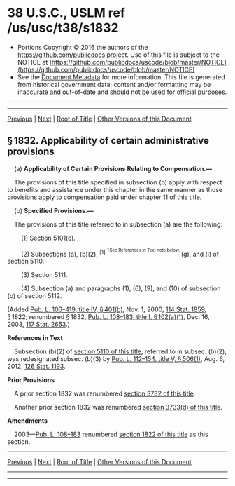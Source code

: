 ---
---

# 38 U.S.C., USLM ref /us/usc/t38/s1832

* Portions Copyright © 2016 the authors of the https://github.com/publicdocs project.
  Use of this file is subject to the NOTICE at [https://github.com/publicdocs/uscode/blob/master/NOTICE](https://github.com/publicdocs/uscode/blob/master/NOTICE)
* See the [Document Metadata](././../../../../../..//README.md) for more information.
  This file is generated from historical government data; content and/or formatting may be inaccurate and out-of-date and should not be used for official purposes.

----------
----------

[Previous](./../../../../../..//us/usc/t38/ptII/ch18/schIV/m__us_usc_t38_s1831.md) | [Next](./../../../../../..//us/usc/t38/ptII/ch18/schIV/m__us_usc_t38_s1833.md) | [Root of Title](./../../../../../../) | [Other Versions of this Document](https://publicdocs.github.io/go/links?ns=uslm&ref=%2Fus%2Fusc%2Ft38%2Fs1832)

## § 1832. Applicability of certain administrative provisions

    (a) __Applicability of Certain Provisions Relating to Compensation.—__ 

    The provisions of this title specified in subsection (b) apply with respect to benefits and assistance under this chapter in the same manner as those provisions apply to compensation paid under chapter 11 of this title.

    (b) __Specified Provisions.—__ 

    The provisions of this title referred to in subsection (a) are the following:

        (1) Section 5101(c).

        (2) Subsections (a), (b)(2), <sup>\[1\]</sup>  <sup><sup> 1 See References in Text note below. </sup></sup>  (g), and (i) of section 5110.

        (3) Section 5111.

        (4) Subsection (a) and paragraphs (1), (6), (9), and (10) of subsection (b) of section 5112.

(Added [Pub. L. 106–419, title IV, § 401(b)][/us/pl/106/419/s401/b], Nov. 1, 2000, [114 Stat. 1859][/us/stat/114/1859], § 1822; renumbered § 1832, [Pub. L. 108–183, title I, § 102(a)(1)][/us/pl/108/183/s102/a/1], Dec. 16, 2003, [117 Stat. 2653][/us/stat/117/2653].)

 __References in Text__ 

    Subsection (b)(2) of [section 5110 of this title][/us/usc/t38/s5110], referred to in subsec. (b)(2), was redesignated subsec. (b)(3) by [Pub. L. 112–154, title V, § 506(1)][/us/pl/112/154/s506/1], Aug. 6, 2012, [126 Stat. 1193][/us/stat/126/1193].

 __Prior Provisions__ 

    A prior section 1832 was renumbered [section 3732 of this title][/us/usc/t38/s3732].

    Another prior section 1832 was renumbered [section 3733(d) of this title][/us/usc/t38/s3733/d].

 __Amendments__ 

    2003—[Pub. L. 108–183][/us/pl/108/183] renumbered [section 1822 of this title][/us/usc/t38/s1822] as this section.

----------

[Previous](./../../../../../..//us/usc/t38/ptII/ch18/schIV/m__us_usc_t38_s1831.md) | [Next](./../../../../../..//us/usc/t38/ptII/ch18/schIV/m__us_usc_t38_s1833.md) | [Root of Title](./../../../../../../) | [Other Versions of this Document](https://publicdocs.github.io/go/links?ns=uslm&ref=%2Fus%2Fusc%2Ft38%2Fs1832)

----------
----------

[/us/pl/106/419/s401/b]: https://publicdocs.github.io/go/links?ns=uslm&ref=%2Fus%2Fpl%2F106%2F419%2Fs401%2Fb
[/us/stat/114/1859]: https://publicdocs.github.io/go/links?ns=uslm&ref=%2Fus%2Fstat%2F114%2F1859
[/us/pl/108/183/s102/a/1]: https://publicdocs.github.io/go/links?ns=uslm&ref=%2Fus%2Fpl%2F108%2F183%2Fs102%2Fa%2F1
[/us/stat/117/2653]: https://publicdocs.github.io/go/links?ns=uslm&ref=%2Fus%2Fstat%2F117%2F2653
[/us/usc/t38/s5110]: https://publicdocs.github.io/go/links?ns=uslm&ref=%2Fus%2Fusc%2Ft38%2Fs5110
[/us/pl/112/154/s506/1]: https://publicdocs.github.io/go/links?ns=uslm&ref=%2Fus%2Fpl%2F112%2F154%2Fs506%2F1
[/us/stat/126/1193]: https://publicdocs.github.io/go/links?ns=uslm&ref=%2Fus%2Fstat%2F126%2F1193
[/us/usc/t38/s3732]: https://publicdocs.github.io/go/links?ns=uslm&ref=%2Fus%2Fusc%2Ft38%2Fs3732
[/us/usc/t38/s3733/d]: https://publicdocs.github.io/go/links?ns=uslm&ref=%2Fus%2Fusc%2Ft38%2Fs3733%2Fd
[/us/pl/108/183]: https://publicdocs.github.io/go/links?ns=uslm&ref=%2Fus%2Fpl%2F108%2F183
[/us/usc/t38/s1822]: https://publicdocs.github.io/go/links?ns=uslm&ref=%2Fus%2Fusc%2Ft38%2Fs1822


